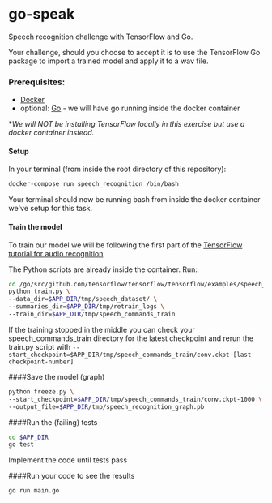 # go-speak

Speech recognition challenge with TensorFlow and Go.

Your challenge, should you choose to accept it is to use the TensorFlow Go package to import a trained model and apply it to a wav file.

### Prerequisites:
- [Docker](https://www.docker.com/)
- optional: [Go](https://golang.org/doc/install) - we will have go running inside the docker container

**We will _NOT_ be installing TensorFlow locally in this exercise but use a docker container instead.* 

#### Setup
In your terminal (from inside the root directory of this repository):
```bash
docker-compose run speech_recognition /bin/bash  
```
Your terminal should now be running bash from inside the docker container we've setup for this task.

#### Train the model
To train our model we will be following the first part of the [TensorFlow tutorial for audio recognition](https://missinglink.ai/guides/tensorflow/tensorflow-speech-recognition-two-quick-tutorials/).

The Python scripts are already inside the container.
Run: 

```bash
cd /go/src/github.com/tensorflow/tensorflow/tensorflow/examples/speech_commands
python train.py \
--data_dir=$APP_DIR/tmp/speech_dataset/ \
--summaries_dir=$APP_DIR/tmp/retrain_logs \
--train_dir=$APP_DIR/tmp/speech_commands_train
```

If the training stopped in the middle you can check your 
speech_commands_train directory for the latest checkpoint and 
rerun the train.py script with `--start_checkpoint=$APP_DIR/tmp/speech_commands_train/conv.ckpt-[last-checkpoint-number]`
 
####Save the model (graph)
```bash
python freeze.py \
--start_checkpoint=$APP_DIR/tmp/speech_commands_train/conv.ckpt-1000 \
--output_file=$APP_DIR/tmp/speech_recognition_graph.pb
```

####Run the (failing) tests
```bash
cd $APP_DIR
go test
```
Implement the code until tests pass


####Run your code to see the results
```bash
go run main.go
```

